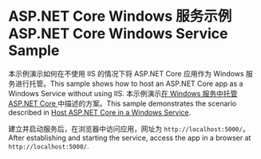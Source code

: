 # <a name="aspnet-core-windows-service-sample"></a><span data-ttu-id="99d20-101">ASP.NET Core Windows 服务示例</span><span class="sxs-lookup"><span data-stu-id="99d20-101">ASP.NET Core Windows Service Sample</span></span>

<span data-ttu-id="99d20-102">本示例演示如何在不使用 IIS 的情况下将 ASP.NET Core 应用作为 Windows 服务进行托管。</span><span class="sxs-lookup"><span data-stu-id="99d20-102">This sample shows how to host an ASP.NET Core app as a Windows Service without using IIS.</span></span> <span data-ttu-id="99d20-103">本示例演示[在 Windows 服务中托管 ASP.NET Core ](https://docs.microsoft.com/aspnet/core/host-and-deploy/windows-service)中描述的方案。</span><span class="sxs-lookup"><span data-stu-id="99d20-103">This sample demonstrates the scenario described in [Host ASP.NET Core in a Windows Service](https://docs.microsoft.com/aspnet/core/host-and-deploy/windows-service).</span></span>

<span data-ttu-id="99d20-104">建立并启动服务后，在浏览器中访问应用，网址为 `http://localhost:5000/`。</span><span class="sxs-lookup"><span data-stu-id="99d20-104">After establishing and starting the service, access the app in a browser at `http://localhost:5000/`.</span></span>
